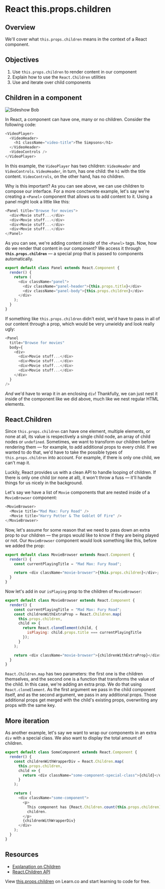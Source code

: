 # React this.props.children

## Overview

We'll cover what `this.props.children` means in the context of a React component.

## Objectives

1. Use `this.props.children` to render content in our component
2. Explain how to use the `React.Children` utilities
3. Use and iterate over child components

## Children in a component

![Sideshow Bob](https://media.giphy.com/media/xT5LMVEIvpgJCWCcog/giphy.gif)

In React, a component can have one, many or no children. Consider the following code:

```js
<VideoPlayer>
  <VideoHeader>
    <h1 className="video-title">The Simpsons</h1>
  </VideoHeader>
  <VideoControls />
</VideoPlayer>
```

In this example, the `VideoPlayer` has two children: `VideoHeader` and `VideoControls`. `VideoHeader`, in turn, has one child: the `h1` with the title content. `VideoControls`, on the other hand, has no children.

Why is this important? As you can see above, we can use children to compose our interface. For a more conctwrete example, let's say we're creating a `<Panel>` component that allows us to add content to it. Using a panel might look a little like this:

```js
<Panel title="Browse for movies">
  <div>Movie stuff...</div>
  <div>Movie stuff...</div>
  <div>Movie stuff...</div>
  <div>Movie stuff...</div>
</Panel>
```

As you can see, we're adding content _inside_ of the `<Panel>` tags. Now, how do we render that content in our component? We access it through **`this.props.children`** — a special prop that is passed to components automatically.

```js
export default class Panel extends React.Component {
  render() {
    return (
      <div className="panel">
        <div className="panel-header">{this.props.title}</div>
        <div className="panel-body">{this.props.children}</div>
      </div>
    );
  }
}
```

If something like `this.props.children` didn't exist, we'd have to pass in all of our content through a prop, which would be very unwieldy and look really ugly:

```js
<Panel
  title="Browse for movies"
  body={
    <div>
      <div>Movie stuff...</div>
      <div>Movie stuff...</div>
      <div>Movie stuff...</div>
      <div>Movie stuff...</div>
    </div>
  }
/>
```

_And_ we'd have to wrap it in an enclosing `div`! Thankfully, we can just nest it inside of the component like we did above, much like we nest regular HTML elements.

## React.Children

Since `this.props.children` can have one element, multiple elements, or none at all, its value is respectively a single child node, an array of child nodes or `undefined`. Sometimes, we want to transform our children before rendering them — for example, to add additional props to every child. If we wanted to do that, we'd have to take the possible types of `this.props.children` into account. For example, if there is only one child, we can't map it.

Luckily, React provides us with a clean API to handle looping of children. If there is only one child (or none at all), it won't throw a fuss — it'll handle things for us nicely in the background.

Let's say we have a list of `Movie` components that are nested inside of a `MovieBrowser` component:

```js
<MovieBrowser>
  <Movie title="Mad Max: Fury Road" />
  <Movie title="Harry Potter & The Goblet Of Fire" />
</MovieBrowser>
```

Now, let's assume for some reason that we need to pass down an extra prop to our children — the props would like to know if they are being played or not. Our `MovieBrowser` component would look something like this, before we added the prop:

```js
export default class MovieBrowser extends React.Component {
  render() {
    const currentPlayingTitle = "Mad Max: Fury Road";

    return <div className="movie-browser">{this.props.children}</div>;
  }
}
```

Now let's add in our `isPlaying` prop to the children of `MovieBrowser`:

```js
export default class MovieBrowser extends React.Component {
  render() {
    const currentPlayingTitle = "Mad Max: Fury Road";
    const childrenWithExtraProp = React.Children.map(
      this.props.children,
      child => {
        return React.cloneElement(child, {
          isPlaying: child.props.title === currentPlayingTitle
        });
      }
    );

    return <div className="movie-browser">{childrenWithExtraProp}</div>;
  }
}
```

`React.Children.map` has two parameters: the first one is the children themselves, and the second one is a function that transforms the value of the child. In this case, we're adding an extra prop. We do that using `React.cloneElement`. As the first argument we pass in the child component itself, and as the second argument, we pass in any additional props. Those additional props get merged with the child's existing props, overwriting any props with the same key.

## More iteration

As another example, let's say we want to wrap our components in an extra `div` with a special class. We also want to display the total amount of children.

```js
export default class SomeComponent extends React.Component {
  render() {
    const childrenWithWrapperDiv = React.Children.map(
      this.props.children,
      child => {
        return <div className="some-component-special-class">{child}</div>;
      }
    );

    return (
      <div className="some-component">
        <p>
          This component has {React.Children.count(this.props.children)}{" "}
          children.
        </p>
        {childrenWithWrapperDiv}
      </div>
    );
  }
}
```

## Resources

* [Explanation on Children](https://facebook.github.io/react/docs/multiple-components.html#children)
* [React.Children API](https://facebook.github.io/react/docs/top-level-api.html#react.children)

<p class='util--hide'>View <a href='https://learn.co/lessons/react-this-props-children'>this.props.children</a> on Learn.co and start learning to code for free.</p>
